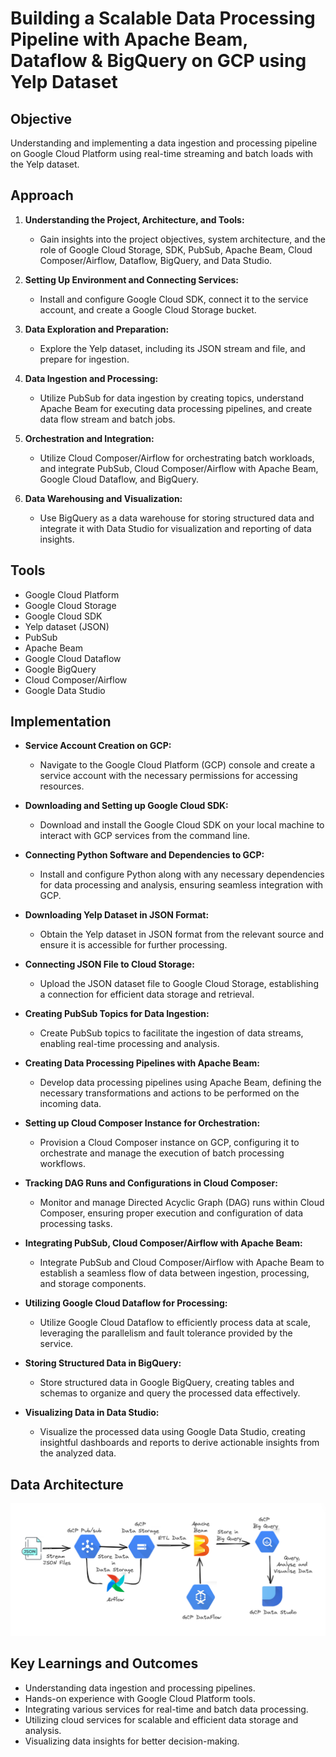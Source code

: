 # Building a Scalable Data Processing Pipeline with Apache Beam, Dataflow & BigQuery on GCP using Yelp Dataset

## Objective
Understanding and implementing a data ingestion and processing pipeline on Google Cloud Platform using real-time streaming and batch loads with the Yelp dataset.

## Approach
1. **Understanding the Project, Architecture, and Tools:**
   - Gain insights into the project objectives, system architecture, and the role of Google Cloud Storage, SDK, PubSub, Apache Beam, Cloud Composer/Airflow, Dataflow, BigQuery, and Data Studio.

2. **Setting Up Environment and Connecting Services:**
   - Install and configure Google Cloud SDK, connect it to the service account, and create a Google Cloud Storage bucket.

3. **Data Exploration and Preparation:**
   - Explore the Yelp dataset, including its JSON stream and file, and prepare for ingestion.

4. **Data Ingestion and Processing:**
   - Utilize PubSub for data ingestion by creating topics, understand Apache Beam for executing data processing pipelines, and create data flow stream and batch jobs.

5. **Orchestration and Integration:**
   - Utilize Cloud Composer/Airflow for orchestrating batch workloads, and integrate PubSub, Cloud Composer/Airflow with Apache Beam, Google Cloud Dataflow, and BigQuery.

6. **Data Warehousing and Visualization:**
   - Use BigQuery as a data warehouse for storing structured data and integrate it with Data Studio for visualization and reporting of data insights.

## Tools
- Google Cloud Platform
- Google Cloud Storage
- Google Cloud SDK
- Yelp dataset (JSON)
- PubSub
- Apache Beam
- Google Cloud Dataflow
- Google BigQuery
- Cloud Composer/Airflow
- Google Data Studio

  
## Implementation

- **Service Account Creation on GCP:**
  - Navigate to the Google Cloud Platform (GCP) console and create a service account with the necessary permissions for accessing resources.

- **Downloading and Setting up Google Cloud SDK:**
  - Download and install the Google Cloud SDK on your local machine to interact with GCP services from the command line.

- **Connecting Python Software and Dependencies to GCP:**
  - Install and configure Python along with any necessary dependencies for data processing and analysis, ensuring seamless integration with GCP.

- **Downloading Yelp Dataset in JSON Format:**
  - Obtain the Yelp dataset in JSON format from the relevant source and ensure it is accessible for further processing.

- **Connecting JSON File to Cloud Storage:**
  - Upload the JSON dataset file to Google Cloud Storage, establishing a connection for efficient data storage and retrieval.

- **Creating PubSub Topics for Data Ingestion:**
  - Create PubSub topics to facilitate the ingestion of data streams, enabling real-time processing and analysis.

- **Creating Data Processing Pipelines with Apache Beam:**
  - Develop data processing pipelines using Apache Beam, defining the necessary transformations and actions to be performed on the incoming data.

- **Setting up Cloud Composer Instance for Orchestration:**
  - Provision a Cloud Composer instance on GCP, configuring it to orchestrate and manage the execution of batch processing workflows.

- **Tracking DAG Runs and Configurations in Cloud Composer:**
  - Monitor and manage Directed Acyclic Graph (DAG) runs within Cloud Composer, ensuring proper execution and configuration of data processing tasks.

- **Integrating PubSub, Cloud Composer/Airflow with Apache Beam:**
  - Integrate PubSub and Cloud Composer/Airflow with Apache Beam to establish a seamless flow of data between ingestion, processing, and storage components.

- **Utilizing Google Cloud Dataflow for Processing:**
  - Utilize Google Cloud Dataflow to efficiently process data at scale, leveraging the parallelism and fault tolerance provided by the service.

- **Storing Structured Data in BigQuery:**
  - Store structured data in Google BigQuery, creating tables and schemas to organize and query the processed data effectively.

- **Visualizing Data in Data Studio:**
  - Visualize the processed data using Google Data Studio, creating insightful dashboards and reports to derive actionable insights from the analyzed data.

## Data Architecture

![Data Architecture](./Building_Scalable_Processing_Pipelines.png)

## Key Learnings and Outcomes
- Understanding data ingestion and processing pipelines.
- Hands-on experience with Google Cloud Platform tools.
- Integrating various services for real-time and batch data processing.
- Utilizing cloud services for scalable and efficient data storage and analysis.
- Visualizing data insights for better decision-making.

